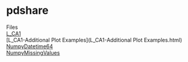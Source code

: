 # pdshare

Files  
[L_CA1](L_CA1.html)  
[L_CA1-Additional Plot Examples](L_CA1-Additional Plot Examples.html)  
[NumpyDatetime64](NumpyDatetime64.html)  
[NumpyMissingValues](NumpyMissingValues.html)  
